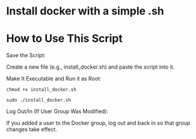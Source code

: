 # Install docker with a simple .sh

# How to Use This Script

Save the Script:

Create a new file (e.g., install_docker.sh) and paste the script into it.

Make It Executable and Run it as Root:
```
chmod +x install_docker.sh

sudo ./install_docker.sh
```
Log Out/In (If User Group Was Modified):

If you added a user to the Docker group, log out and back in so that group changes take effect.
